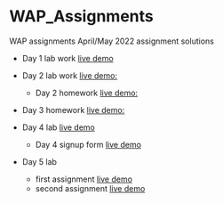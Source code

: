 # WAP_Assignments
WAP assignments April/May 2022 assignment solutions

- Day 1 lab work [live demo](https://nirmalsilwal.github.io/WAP_Assignments/)

- Day 2 lab work [live demo:](https://nirmalsilwal.github.io/WAP_Assignments/aboutme.html)
    - Day 2 homework [live demo:](https://nirmalsilwal.github.io/WAP_Assignments/Homework1/pie.html)

- Day 3 homework [live demo:](https://nirmalsilwal.github.io/WAP_Assignments/Homework2/tmnt.html)

- Day 4 lab [live demo](https://nirmalsilwal.github.io/WAP_Assignments/Homework3/gradesexercise.html)
    - Day 4 signup form [live demo](https://nirmalsilwal.github.io/WAP_Assignments/Homework3/signup.html)

- Day 5 lab 
    - first assignment [live demo](https://nirmalsilwal.github.io/WAP_Assignments/Labs5/tasklistapp.html)
    - second assignment [live demo](https://nirmalsilwal.github.io/WAP_Assignments/Labs5/tipcalculator.html)
